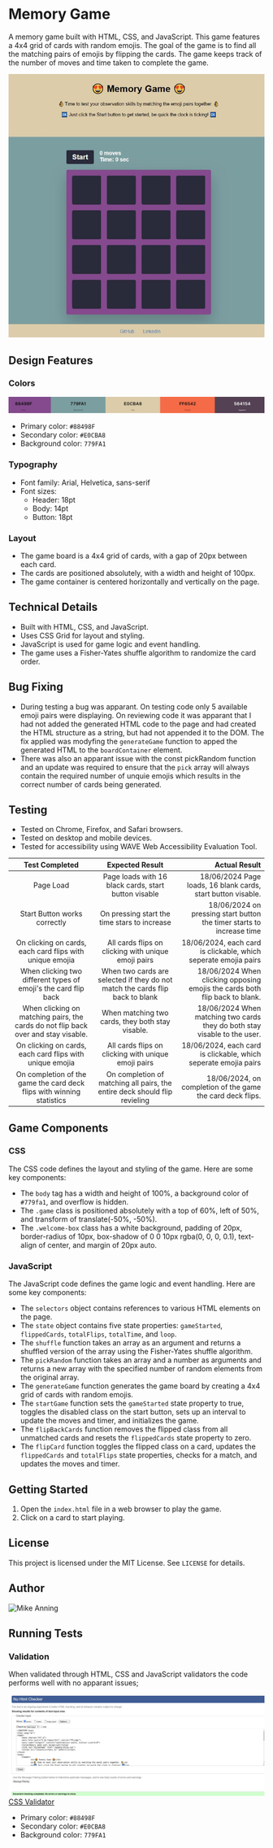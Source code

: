 **Memory Game**
================

A memory game built with HTML, CSS, and JavaScript. This game features a 4x4 grid of cards with random emojis. The goal of the game is to find all the matching pairs of emojis by flipping the cards. The game keeps track of the number of moves and time taken to complete the game.

![Game Preview](/assets/images/game.JPG)

**Design Features**
-----------------

### Colors

![Color Palate](/assets/images/colorpalate.JPG)

* Primary color: `#88498F`
* Secondary color: `#E0CBA8`
* Background color: `779FA1`

### Typography

* Font family: Arial, Helvetica, sans-serif
* Font sizes:
	+ Header: 18pt
	+ Body: 14pt
	+ Button: 18pt

### Layout

* The game board is a 4x4 grid of cards, with a gap of 20px between each card.
* The cards are positioned absolutely, with a width and height of 100px.
* The game container is centered horizontally and vertically on the page.

**Technical Details**
--------------------

* Built with HTML, CSS, and JavaScript.
* Uses CSS Grid for layout and styling.
* JavaScript is used for game logic and event handling.
* The game uses a Fisher-Yates shuffle algorithm to randomize the card order.

**Bug Fixing**
-------------

* During testing a bug was apparant. On testing code only 5 available emoji pairs were displaying. On reviewing code it was apparant that I had not added the generated HTML code to the page and had created the HTML structure as a string, but had not appended it to the DOM. The fix applied was modyfing the `generateGame` function to apped the generated HTML to the `boardContainer` element.
* There was also an apparant issue with the const pickRandom function and an update was required to ensure that the `pick` array will always contain the required number of unquie emojis which results in the correct number of cards being generated.

**Testing**
---------

* Tested on Chrome, Firefox, and Safari browsers.
* Tested on desktop and mobile devices.
* Tested for accessibility using WAVE Web Accessibility Evaluation Tool.

| Test Completed |  Expected Result  | Actual Result |
|:--------------:|:-----------------:|--------------:|
| Page Load   			 | Page loads with 16 black cards, start button visable 		 | 18/06/2024 Page loads, 16 blank cards, start button visable.		 |
| Start Button works correctly   			 |  On pressing start the time stars to increase		 |   18/06/2024 on pressing start button the timer starts to increase time 		 |
| On clicking on cards, each card flips with unique emojia  			 | All cards flips on clicking with unique emoji pairs	 |    18/06/2024, each card is clickable, which seperate emojia pairs		 |
| When clicking two different types of emoji's the card flip back	 | When two cards are selected if they do not match the cards flip back to blank		 | 18/06/2024 When clicking opposing emojis the cards both flip back to blank. |
| When clicking on matching pairs, the cards do not flip back over and stay visable.	 |  When matching two cards, they both stay visable.	 |   18/06/2024 When matching two cards they do both stay visable to the user. |
| On clicking on cards, each card flips with unique emojia  			 | All cards flips on clicking with unique emoji pairs	 |    18/06/2024, each card is clickable, which seperate emojia pairs		 |
| On completion of the game the card deck flips with winning statistics 			 | On completion of matching all pairs, the entire deck should flip revieling	 |    18/06/2024, on completion of the game the card deck flips.	 |

**Game Components**
-------------------

### CSS

The CSS code defines the layout and styling of the game. Here are some key components:

* The `body` tag has a width and height of 100%, a background color of `#779fa1`, and overflow is hidden.
* The `.game` class is positioned absolutely with a top of 60%, left of 50%, and transform of translate(-50%, -50%).
* The `.welcome-box` class has a white background, padding of 20px, border-radius of 10px, box-shadow of 0 0 10px rgba(0, 0, 0, 0.1), text-align of center, and margin of 20px auto.

### JavaScript

The JavaScript code defines the game logic and event handling. Here are some key components:

* The `selectors` object contains references to various HTML elements on the page.
* The `state` object contains five state properties: `gameStarted`, `flippedCards`, `totalFlips`, `totalTime`, and `loop`.
* The `shuffle` function takes an array as an argument and returns a shuffled version of the array using the Fisher-Yates shuffle algorithm.
* The `pickRandom` function takes an array and a number as arguments and returns a new array with the specified number of random elements from the original array.
* The `generateGame` function generates the game board by creating a 4x4 grid of cards with random emojis.
* The `startGame` function sets the `gameStarted` state property to true, toggles the disabled class on the start button, sets up an interval to update the moves and timer, and initializes the game.
* The `flipBackCards` function removes the flipped class from all unmatched cards and resets the `flippedCards` state property to zero.
* The `flipCard` function toggles the flipped class on a card, updates the `flippedCards` and `totalFlips` state properties, checks for a match, and updates the moves and timer.

**Getting Started**
-------------------

1. Open the `index.html` file in a web browser to play the game.
2. Click on a card to start playing.

**License**
---------

This project is licensed under the MIT License. See `LICENSE` for details.

**Author**
-------

![Mike Anning](https://www.linkedin.com/in/michael-anning-855742239/)

## Running Tests

### Validation

When validated through HTML, CSS and JavaScript validators the code performs well with no apparant issues;

![HTML Validator](/assets/images/HTML%20validator.JPG)
[CSS Validator](/assets/images/css%20validation.JPG)

* Primary color: `#88498F`
* Secondary color: `#E0CBA8`
* Background color: `779FA1`



